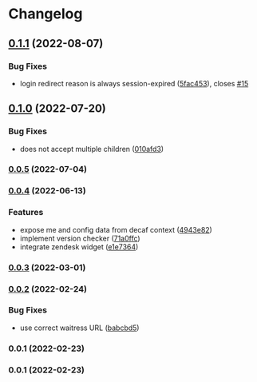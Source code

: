 # Changelog


## [0.1.1](https://github.com/teloscube/decaf-react/compare/decaf-react-v0.1.0...decaf-react-v0.1.1) (2022-08-07)


### Bug Fixes

* login redirect reason is always session-expired ([5fac453](https://github.com/teloscube/decaf-react/commit/5fac45301712299729021a298f26f0de78fddb5f)), closes [#15](https://github.com/teloscube/decaf-react/issues/15)

## [0.1.0](https://github.com/teloscube/decaf-react/compare/0.0.5...0.1.0) (2022-07-20)


### Bug Fixes

* <DecafApp/> does not accept multiple children ([010afd3](https://github.com/teloscube/decaf-react/commit/010afd3349e369d01afae255c22b50b9abb49c41))

### [0.0.5](https://github.com/teloscube/decaf-react/compare/0.0.4...0.0.5) (2022-07-04)

### [0.0.4](https://github.com/teloscube/decaf-react/compare/0.0.3...0.0.4) (2022-06-13)


### Features

* expose me and config data from decaf context ([4943e82](https://github.com/teloscube/decaf-react/commit/4943e820f952e75f3378786bda3be0685b4a752e))
* implement version checker ([71a0ffc](https://github.com/teloscube/decaf-react/commit/71a0ffcd364dfde8a4a645fc731e5bdab0e7e052))
* integrate zendesk widget ([e1e7364](https://github.com/teloscube/decaf-react/commit/e1e736423aac8284d80d6acb01429e9f35da28aa))

### [0.0.3](https://github.com/teloscube/decaf-react/compare/0.0.2...0.0.3) (2022-03-01)

### [0.0.2](https://github.com/teloscube/decaf-react/compare/0.0.1...0.0.2) (2022-02-24)


### Bug Fixes

* use correct waitress URL ([babcbd5](https://github.com/teloscube/decaf-react/commit/babcbd53ed079dcd16342ed597fec326d06a0974))

### 0.0.1 (2022-02-23)

### 0.0.1 (2022-02-23)
